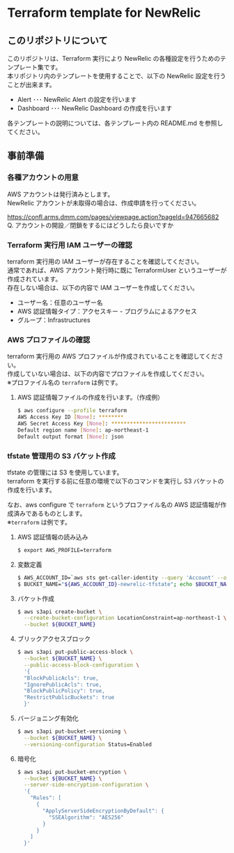 # Terraform template for NewRelic

## このリポジトリについて

このリポジトリは、Terraform 実行により NewRelic の各種設定を行うためのテンプレート集です。  
本リポジトリ内のテンプレートを使用することで、以下の NewRelic 設定を行うことが出来ます。

- Alert ･･･ NewRelic Alert の設定を行います
- Dashboard ･･･ NewRelic Dashboard の作成を行います

各テンプレートの説明については、各テンプレート内の README.md を参照してください。

## 事前準備

### 各種アカウントの用意

AWS アカウントは発行済みとします。  
NewRelic アカウントが未取得の場合は、作成申請を行ってください。  

https://confl.arms.dmm.com/pages/viewpage.action?pageId=947665682  
Q. アカウントの開設／閉鎖をするにはどうしたら良いですか

### Terraform 実行用 IAM ユーザーの確認

terraform 実行用の IAM ユーザーが存在することを確認してください。  
通常であれば、AWS アカウント発行時に既に TerraformUser というユーザーが作成されています。  
存在しない場合は、以下の内容で IAM ユーザーを作成してください。
* ユーザー名：任意のユーザー名
* AWS 認証情報タイプ：アクセスキー - プログラムによるアクセス
* グループ：Infrastructures

### AWS プロファイルの確認

terraform 実行用の AWS プロファイルが作成されていることを確認してください。  
作成していない場合は、以下の内容でプロファイルを作成してください。  
※プロファイル名の `terraform` は例です。

1. AWS 認証情報ファイルの作成を行います。（作成例）
    ```bash
    $ aws configure --profile terraform
    AWS Access Key ID [None]: ********
    AWS Secret Access Key [None]: ************************
    Default region name [None]: ap-northeast-1
    Default output format [None]: json
    ```

### tfstate 管理用の S3 バケット作成

tfstate の管理には S3 を使用しています。  
terraform を実行する前に任意の環境で以下のコマンドを実行し S3 バケットの作成を行います。

なお、aws configure で `terraform` というプロファイル名の AWS 認証情報が作成済みであるものとします。  
※`terraform` は例です。

1. AWS 認証情報の読み込み
    ```bash
    $ export AWS_PROFILE=terraform
    ```
2. 変数定義
    ```bash
    $ AWS_ACCOUNT_ID=`aws sts get-caller-identity --query 'Account' --output text`; echo $AWS_ACCOUNT_ID
    $ BUCKET_NAME="${AWS_ACCOUNT_ID}-newrelic-tfstate"; echo $BUCKET_NAME
    ```
3. バケット作成
    ```bash
    $ aws s3api create-bucket \
      --create-bucket-configuration LocationConstraint=ap-northeast-1 \
      --bucket ${BUCKET_NAME}
    ```
4. ブリックアクセスブロック
    ```bash
    $ aws s3api put-public-access-block \
      --bucket ${BUCKET_NAME} \
      --public-access-block-configuration \
      '{
      "BlockPublicAcls": true,
      "IgnorePublicAcls": true,
      "BlockPublicPolicy": true,
      "RestrictPublicBuckets": true
      }'
    ```
5. バージョニング有効化
    ```bash
    $ aws s3api put-bucket-versioning \
      --bucket ${BUCKET_NAME} \
      --versioning-configuration Status=Enabled
    ```
6. 暗号化
    ```bash
    $ aws s3api put-bucket-encryption \
      --bucket ${BUCKET_NAME} \
      --server-side-encryption-configuration \
      '{
        "Rules": [
          {
            "ApplyServerSideEncryptionByDefault": {
              "SSEAlgorithm": "AES256"
            }
          }
        ]
      }'
    ```
